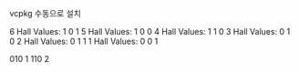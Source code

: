 vcpkg 수동으로 설치


6 Hall Values: 1 0 1
5 Hall Values: 1 0 0
4 Hall Values: 1 1 0
3 Hall Values: 0 1 0
2 Hall Values: 0 1 1
1 Hall Values: 0 0 1



010 1
110 2
